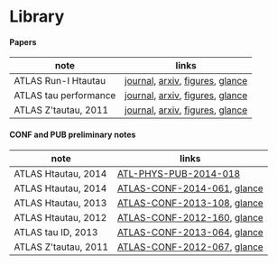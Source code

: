 # Library

#### Papers

| note                  | links |
| --------------------- | ----- |
| ATLAS Run-I Htautau   | [journal](http://dx.doi.org/10.1007/JHEP04(2015)117),        [arxiv](http://arxiv.org/abs/1501.04943), [figures](http://atlas.web.cern.ch/Atlas/GROUPS/PHYSICS/PAPERS/HIGG-2013-32/), [glance](https://atglance.web.cern.ch/atglance/analysis/detailAnalysis.php?readonly=true&id=4782) |
| ATLAS tau performance | [journal](), [arxiv](http://arxiv.org/abs/1412.7086), [figures](http://atlas.web.cern.ch/Atlas/GROUPS/PHYSICS/PAPERS/PERF-2013-06/), [glance](https://atglance.web.cern.ch/atglance/analysis/detailAnalysis.php?readonly=true&id=4632) |
| ATLAS Z'tautau, 2011  | [journal](http://dx.doi.org/10.1016/j.physletb.2013.01.040), [arxiv](http://arxiv.org/abs/1210.6604),  [figures](http://atlas.web.cern.ch/Atlas/GROUPS/PHYSICS/PAPERS/EXOT-2012-03/), [glance](https://atglance.web.cern.ch/atglance/analysis/detailAnalysis.php?readonly=true&id=1923) |

#### CONF and PUB preliminary notes

| note                 | links |
| -------------------- | ----- |
| ATLAS Htautau, 2014  | [ATL-PHYS-PUB-2014-018](https://atlas.web.cern.ch/Atlas/GROUPS/PHYSICS/PUBNOTES/ATL-PHYS-PUB-2014-018/)
| ATLAS Htautau, 2014  | [ATLAS-CONF-2014-061](https://atlas.web.cern.ch/Atlas/GROUPS/PHYSICS/CONFNOTES/ATLAS-CONF-2014-061/), [glance](https://atglance.web.cern.ch/atglance/confnote/detailAnalysis.php?readonly=true&id=6928) | 
| ATLAS Htautau, 2013  | [ATLAS-CONF-2013-108](https://atlas.web.cern.ch/Atlas/GROUPS/PHYSICS/CONFNOTES/ATLAS-CONF-2013-108/), [glance](https://atglance.web.cern.ch/atglance/confnote/detailAnalysis.php?readonly=true&id=5285) | 
| ATLAS Htautau, 2012  | [ATLAS-CONF-2012-160](https://atlas.web.cern.ch/Atlas/GROUPS/PHYSICS/CONFNOTES/ATLAS-CONF-2012-160/), [glance](https://atglance.web.cern.ch/atglance/confnote/detailAnalysis.php?readonly=true&id=3585) | 
| ATLAS tau ID, 2013   | [ATLAS-CONF-2013-064](https://atlas.web.cern.ch/Atlas/GROUPS/PHYSICS/CONFNOTES/ATLAS-CONF-2013-064/), [glance](https://atglance.web.cern.ch/atglance/confnote/detailAnalysis.php?readonly=true&id=4946) | 
| ATLAS Z'tautau, 2011 | [ATLAS-CONF-2012-067](https://atlas.web.cern.ch/Atlas/GROUPS/PHYSICS/CONFNOTES/ATLAS-CONF-2012-067/), [glance](https://atglance.web.cern.ch/atglance/confnote/detailAnalysis.php?readonly=true&id=3565) | 


